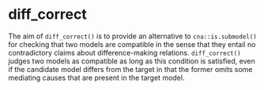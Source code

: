 # diff_correct

The aim of ```diff_correct()``` is to provide an alternative to ```cna::is.submodel()``` for checking that
two models are compatible in the sense that they entail no contradictory claims about difference-making relations.
`diff_correct()` judges two models as compatible as long as this condition is satisfied, even if the candidate model differs from the target in that the former omits some mediating causes that are present in the target model.

